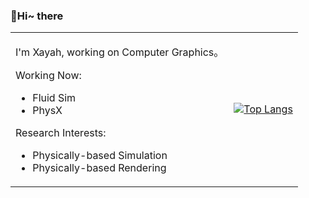 ### 👋Hi~ there

<table border="0">
<tr>
<td>

I'm Xayah, working on Computer Graphics。

Working Now:

- Fluid Sim
- PhysX

Research Interests:

- Physically-based Simulation
- Physically-based Rendering

</td>
<td>
  
[![Top Langs](https://github-readme-stats.vercel.app/api/top-langs/?username=Xayahp)]()

</td>
</tr>
</table>
